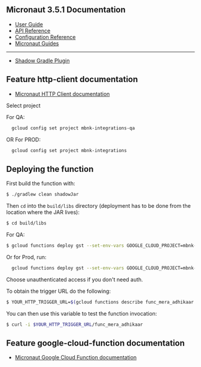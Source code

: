## Micronaut 3.5.1 Documentation

- [User Guide](https://docs.micronaut.io/3.5.1/guide/index.html)
- [API Reference](https://docs.micronaut.io/3.5.1/api/index.html)
- [Configuration Reference](https://docs.micronaut.io/3.5.1/guide/configurationreference.html)
- [Micronaut Guides](https://guides.micronaut.io/index.html)
---

- [Shadow Gradle Plugin](https://plugins.gradle.org/plugin/com.github.johnrengelman.shadow)
## Feature http-client documentation

- [Micronaut HTTP Client documentation](https://docs.micronaut.io/latest/guide/index.html#httpClient)

Select project

For QA:
```bash
  gcloud config set project mbnk-integrations-qa
```

OR For PROD:
```bash
  gcloud config set project mbnk-integrations
```

## Deploying the function

First build the function with:

```bash
$ ./gradlew clean shadowJar
```

Then `cd` into the `build/libs` directory (deployment has to be done from the location where the JAR lives):

```bash
$ cd build/libs
```

For QA:
```bash
$ gcloud functions deploy gst --set-env-vars GOOGLE_CLOUD_PROJECT=mbnk-integrations-qa,MICRONAUT_ENVIRONMENTS=qa --entry-point io.micronaut.gcp.function.http.HttpFunction --runtime java11 --trigger-http --memory 512MB --region=asia-south1
```

Or for Prod, run:

```bash
  gcloud functions deploy gst --set-env-vars GOOGLE_CLOUD_PROJECT=mbnk-integrations,MICRONAUT_ENVIRONMENTS=prod --entry-point io.micronaut.gcp.function.http.HttpFunction --runtime java11 --trigger-http --memory 512MB --region=asia-south1
```

Choose unauthenticated access if you don't need auth.

To obtain the trigger URL do the following:

```bash
$ YOUR_HTTP_TRIGGER_URL=$(gcloud functions describe func_mera_adhikaar --format='value(httpsTrigger.url)')
```

You can then use this variable to test the function invocation:

```bash
$ curl -i $YOUR_HTTP_TRIGGER_URL/func_mera_adhikaar
```
## Feature google-cloud-function documentation

- [Micronaut Google Cloud Function documentation](https://micronaut-projects.github.io/micronaut-gcp/latest/guide/index.html#simpleFunctions)



